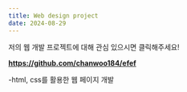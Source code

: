```yaml
---
title: Web design project
date: 2024-08-29
---
```


저의 웹 개발 프로젝트에 대해 관심 있으시면 클릭해주세요!

<!--more-->

**https://github.com/chanwoo184/efef**

-html, css를 활용한 웹 페이지 개발 